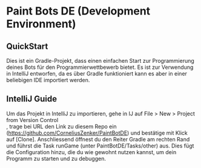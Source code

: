 # Paint Bots DE (Development Environment)

## QuickStart
Dies ist ein Gradle-Projekt, dass einen einfachen Start zur Programmierung deines Bots für den Programmierwettbewerb bietet.
Es ist zur Verwendung in IntelliJ entworfen, da es über Gradle funktioniert kann es aber in einer beliebigen IDE importiert werden.

## IntelliJ Guide
Um das Projekt in IntelliJ zu importieren, gehe in IJ auf File > New > Project from Version Control </br>, 
trage bei URL den Link zu diesem Repo ein (https://github.com/CorneliusZenker/PaintBotDE) und bestätige mit Klick auf [Clone].
Anschliessend öffnest du den Reiter Gradle am rechten Rand und führst die Task runGame (unter PaintBotDE/Tasks/other) aus.
Dies fügt die Configuration hinzu, die du wie gewohnt nutzen kannst, um dein Programm zu starten und zu debuggen.